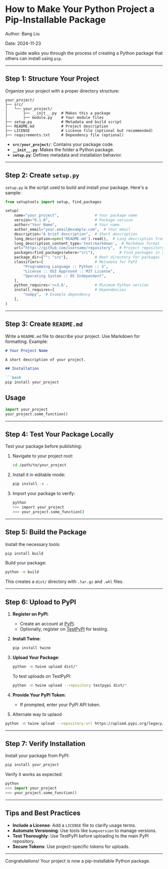 
# How to Make Your Python Project a Pip-Installable Package

Author: Bang Liu

Date: 2024-11-23

This guide walks you through the process of creating a Python package that others can install using `pip`.

---

## Step 1: Structure Your Project

Organize your project with a proper directory structure:

```
your_project/
├── src/
│   └── your_project/
│       ├── __init__.py  # Makes this a package
│       ├── module.py    # Your module files
├── setup.py             # Metadata and build script
├── README.md            # Project description
├── LICENSE              # License file (optional but recommended)
├── requirements.txt     # Dependency file (optional)
```

- **`src/your_project/`**: Contains your package code.
- **`__init__.py`**: Makes the folder a Python package.
- **`setup.py`**: Defines metadata and installation behavior.

---

## Step 2: Create `setup.py`

`setup.py` is the script used to build and install your package. Here's a sample:

```python
from setuptools import setup, find_packages

setup(
    name="your_project",                # Your package name
    version="0.1.0",                    # Package version
    author="Your Name",                 # Your name
    author_email="your.email@example.com",  # Your email
    description="A brief description",  # Short description
    long_description=open('README.md').read(),  # Long description from README
    long_description_content_type='text/markdown',  # Markdown format
    url="https://github.com/username/repository",  # Project repository
    packages=find_packages(where="src"),           # Find packages in src/
    package_dir={"": "src"},            # Root directory for packages
    classifiers=[                       # Metadata for PyPI
        "Programming Language :: Python :: 3",
        "License :: OSI Approved :: MIT License",
        "Operating System :: OS Independent",
    ],
    python_requires='>=3.6',            # Minimum Python version
    install_requires=[                  # Dependencies
        "numpy",  # Example dependency
    ],
)
```

---

## Step 3: Create `README.md`

Write a `README.md` file to describe your project. Use Markdown for formatting. Example:

```markdown
# Your Project Name

A short description of your project.

## Installation

```bash
pip install your_project
```

## Usage

```python
import your_project
your_project.some_function()
```


---

## Step 4: Test Your Package Locally

Test your package before publishing:

1. Navigate to your project root:
   ```bash
   cd /path/to/your_project
   ```

2. Install it in editable mode:
   ```bash
   pip install -e .
   ```

3. Import your package to verify:
   ```bash
   python
   >>> import your_project
   >>> your_project.some_function()
   ```

---

## Step 5: Build the Package

Install the necessary tools:

```bash
pip install build
```

Build your package:

```bash
python -m build
```

This creates a `dist/` directory with `.tar.gz` and `.whl` files.

---

## Step 6: Upload to PyPI

1. **Register on PyPI**:
   - Create an account at [PyPI](https://pypi.org/).
   - Optionally, register on [TestPyPI](https://test.pypi.org/) for testing.

2. **Install Twine**:
   ```bash
   pip install twine
   ```

3. **Upload Your Package**:
   ```bash
   python -m twine upload dist/*
   ```

   To test uploads on TestPyPI:
   ```bash
   python -m twine upload --repository testpypi dist/*
   ```

4. **Provide Your PyPI Token**:
   - If prompted, enter your PyPI API token.

5. Alternate way to uplaod
```bash
python -m twine upload --repository-url https://upload.pypi.org/legacy/ dist/* -u __token__ -p pypi-<your token password here>
```

---

## Step 7: Verify Installation

Install your package from PyPI:

```bash
pip install your_project
```

Verify it works as expected:

```python
python
>>> import your_project
>>> your_project.some_function()
```

---

## Tips and Best Practices

- **Include a License**: Add a `LICENSE` file to clarify usage terms.
- **Automate Versioning**: Use tools like `bumpversion` to manage versions.
- **Test Thoroughly**: Use TestPyPI before uploading to the main PyPI repository.
- **Secure Tokens**: Use project-specific tokens for uploads.

---

Congratulations! Your project is now a pip-installable Python package.
